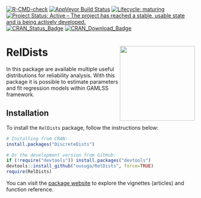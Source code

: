 
<!-- README.md is generated from README.Rmd. Please edit that file -->
<!-- badges: start -->

[![R-CMD-check](https://github.com/ousuga/RelDists/actions/workflows/R-CMD-check.yaml/badge.svg)](https://github.com/ousuga/RelDists/actions/workflows/R-CMD-check.yaml)
[![AppVeyor Build
Status](https://ci.appveyor.com/api/projects/status/github/ousuga/RelDists?branch=master&svg=true)](https://ci.appveyor.com/project/ousuga/RelDists)
[![Lifecycle:
maturing](https://img.shields.io/badge/lifecycle-maturing-blue.svg)](https://lifecycle.r-lib.org/articles/stages.html#maturing)
[![Project Status: Active – The project has reached a stable, usable
state and is being actively
developed.](https://www.repostatus.org/badges/latest/active.svg)](https://www.repostatus.org/#active)
[![CRAN_Status_Badge](http://www.r-pkg.org/badges/version-ago/RelDists)](https://cran.r-project.org/package=RelDists)
[![CRAN_Download_Badge](http://cranlogs.r-pkg.org/badges/RelDists)](https://cran.r-project.org/package=RelDists)
<!-- [![Travis build status](https://travis-ci.org/ousuga/RelDists.svg?branch=master)](https://travis-ci.org/ousuga/RelDists) -->
<!-- badges: end -->

# RelDists <img src="man/figures/RelDists4.3_gris.png"  height="200" style="float:right; height:200px;"/>

In this package are available multiple useful distributions for
reliability analysis. With this package it is possible to estimate
parameters and fit regression models within GAMLSS framework.

## Installation

To install the `RelDists` package, follow the instructions below:

``` r
# Installing from CRAN:
install.packages("DiscreteDists")

# Or the development version from GitHub:
if (!require("devtools")) install.packages("devtools")
devtools::install_github("ousuga/RelDists", force=TRUE)
require(RelDists)
```

You can visit the [package website](https://ousuga.github.io/RelDists/)
to explore the vignettes (articles) and function reference.
